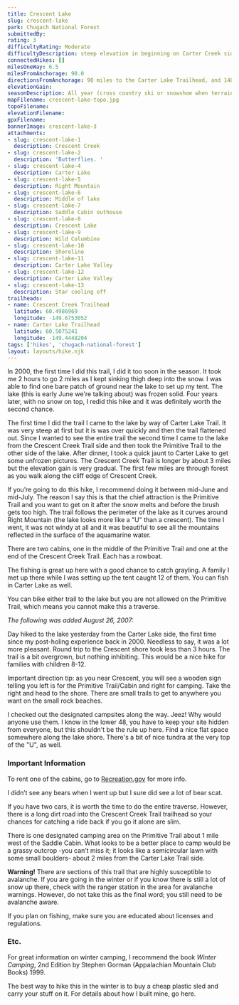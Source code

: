 ```yaml
---
title: Crescent Lake
slug: crescent-lake
park: Chugach National Forest
submittedBy: 
rating: 3
difficultyRating: Moderate
difficultyDescription: steep elevation in beginning on Carter Creek side, then the trail flattens out. Crescent Trail side is a very gradual elevation gain but longer to the lake.  If still snow up at top, the post holing c
connectedHikes: []
milesOneWay: 6.5
milesFromAnchorage: 90.0
directionsFromAnchorage: 90 miles to the Carter Lake Trailhead, and 140 to the Crescent Creek Trailhead
elevationGain: 
seasonDescription: All year (cross country ski or snowshoe when terrain is heavy with snow).
mapFilename: crescent-lake-topo.jpg
topoFilename: 
elevationFilename: 
gpxFilename: 
bannerImage: crescent-lake-3
attachments:
- slug: crescent-lake-1
  description: Crescent Creek
- slug: crescent-lake-2
  description: 'Butterflies. '
- slug: crescent-lake-4
  description: Carter Lake
- slug: crescent-lake-5
  description: Right Mountain
- slug: crescent-lake-6
  description: Middle of lake
- slug: crescent-lake-7
  description: Saddle Cabin outhouse
- slug: crescent-lake-8
  description: Crescent Lake
- slug: crescent-lake-9
  description: Wild Columbine
- slug: crescent-lake-10
  description: Shoreline
- slug: crescent-lake-11
  description: Carter Lake Valley
- slug: crescent-lake-12
  description: Carter Lake Valley
- slug: crescent-lake-13
  description: Star cooling off
trailheads:
- name: Crescent Creek Trailhead
  latitude: 60.4986969
  longitude: -149.6753052
- name: Carter Lake Trailhead
  latitude: 60.5075241
  longitude: -149.4448204
tags: ['hikes', 'chugach-national-forest']
layout: layouts/hike.njk
---
```

In 2000, the first time I did this trail, I did it too soon in the season. It took me 2 hours to go 2 miles as I kept sinking thigh deep into the snow. I was able to find one bare patch of ground near the lake to set up my tent. The lake (this is early June we're talking about) was frozen solid. Four years later, with no snow on top, I redid this hike and it was definitely worth the second chance. 

The first time I did the trail I came to the lake by way of Carter Lake Trail. It was very steep at first but it is was over quickly and then the trail flattened out. Since I wanted to see the entire trail the second time I came to the lake from the Crescent Creek Trail side and then took the Primitive Trail to the other side of the lake. After dinner, I took a quick jaunt to Carter Lake to get some unfrozen pictures. The Crescent Creek Trail is longer by about 3 miles but the elevation gain is very gradual. The first few miles are through forest as you walk along the cliff edge of Crescent Creek. 

If you’re going to do this hike, I recommend doing it between mid-June and mid-July. The reason I say this is that the chief attraction is the Primitive Trail and you want to get on it after the snow melts and before the brush gets too high. The trail follows the perimeter of the lake as it curves around Right Mountain (the lake looks more like a "U" than a crescent). The time I went, it was not windy at all and it was beautiful to see all the mountains reflected in the surface of the aquamarine water. 

There are two cabins, one in the middle of the Primitive Trail and one at the end of the Crescent Creek Trail. Each has a rowboat.

The fishing is great up here with a good chance to catch grayling. A family I met up there while I was setting up the tent caught 12 of them. You can fish in Carter Lake as well.

You can bike either trail to the lake but you are not allowed on the Primitive Trail, which means you cannot make this a traverse.

*The following was added August 26, 2007:*

Day hiked to the lake yesterday from the Carter Lake side, the first time since my post-holing experience back in 2000. Needless to say, it was a lot more pleasant. Round trip to the Crescent shore took less than 3 hours. The trail is a bit overgrown, but nothing inhibiting. This would be a nice hike for families with children 8-12. 

Important direction tip: as you near Crescent, you will see a wooden sign telling you left is for the Primitive Trail/Cabin and right for camping. Take the right and head to the shore. There are small trails to get to anywhere you want on the small rock beaches.

I checked out the designated campsites along the way. Jeez! Why would anyone use them. I know in the lower 48, you have to keep your site hidden from everyone, but this shouldn't be the rule up here. Find a nice flat space somewhere along the lake shore. There's a bit of nice tundra at the very top of the "U", as well.

### Important Information

To rent one of the cabins, go to [Recreation.gov](http://www.recreation.gov/) for more info. 

I didn’t see any bears when I went up but I sure did see a lot of bear scat.

If you have two cars, it is worth the time to do the entire traverse. However, there is a long dirt road into the Crescent Creek Trail trailhead so your chances for catching a ride back if you go it alone are slim.

There is one designated camping area on the Primitive Trail about 1 mile west of the Saddle Cabin. What looks to be a better place to camp would be a grassy outcrop -you can’t miss it; it looks like a semicircular lawn with some small boulders- about 2 miles from the Carter Lake Trail side.

**Warning!** There are sections of this trail that are highly susceptible to avalanche. If you are going in the winter or if you know there is still a lot of snow up there, check with the ranger station in the area for avalanche warnings. However, do not take this as the final word; you still need to be avalanche aware.

If you plan on fishing, make sure you are educated about licenses and regulations.

### Etc.

For great information on winter camping, I recommend the book *Winter Camping*, 2nd Edition by Stephen Gorman (Appalachian Mountain Club Books) 1999.

The best way to hike this in the winter is to buy a cheap plastic sled and carry your stuff on it. For details about how I built mine, go here.